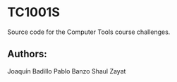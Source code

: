 # TC1001S
Source code for the Computer Tools course challenges.

## Authors:
Joaquín Badillo
Pablo Banzo
Shaul Zayat



